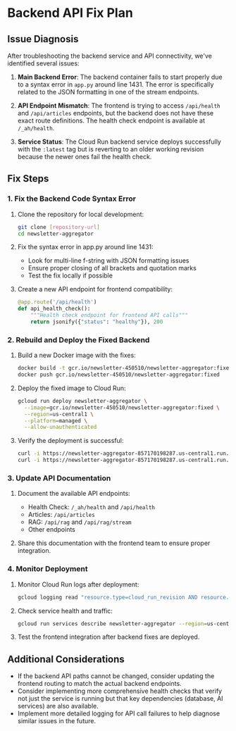 # Backend API Fix Plan

## Issue Diagnosis

After troubleshooting the backend service and API connectivity, we've identified several issues:

1. **Main Backend Error**: The backend container fails to start properly due to a syntax error in `app.py` around line 1431. The error is specifically related to the JSON formatting in one of the stream endpoints.

2. **API Endpoint Mismatch**: The frontend is trying to access `/api/health` and `/api/articles` endpoints, but the backend does not have these exact route definitions. The health check endpoint is available at `/_ah/health`.

3. **Service Status**: The Cloud Run backend service deploys successfully with the `:latest` tag but is reverting to an older working revision because the newer ones fail the health check.

## Fix Steps

### 1. Fix the Backend Code Syntax Error

1. Clone the repository for local development:
   ```bash
   git clone [repository-url]
   cd newsletter-aggregator
   ```

2. Fix the syntax error in app.py around line 1431:
   - Look for multi-line f-string with JSON formatting issues
   - Ensure proper closing of all brackets and quotation marks
   - Test the fix locally if possible

3. Create a new API endpoint for frontend compatibility:
   ```python
   @app.route('/api/health')
   def api_health_check():
       """Health check endpoint for frontend API calls"""
       return jsonify({"status": "healthy"}), 200
   ```

### 2. Rebuild and Deploy the Fixed Backend

1. Build a new Docker image with the fixes:
   ```bash
   docker build -t gcr.io/newsletter-450510/newsletter-aggregator:fixed .
   docker push gcr.io/newsletter-450510/newsletter-aggregator:fixed
   ```

2. Deploy the fixed image to Cloud Run:
   ```bash
   gcloud run deploy newsletter-aggregator \
     --image=gcr.io/newsletter-450510/newsletter-aggregator:fixed \
     --region=us-central1 \
     --platform=managed \
     --allow-unauthenticated
   ```

3. Verify the deployment is successful:
   ```bash
   curl -i https://newsletter-aggregator-857170198287.us-central1.run.app/_ah/health
   curl -i https://newsletter-aggregator-857170198287.us-central1.run.app/api/health
   ```

### 3. Update API Documentation

1. Document the available API endpoints:
   - Health Check: `/_ah/health` and `/api/health`
   - Articles: `/api/articles`
   - RAG: `/api/rag` and `/api/rag/stream`
   - Other endpoints

2. Share this documentation with the frontend team to ensure proper integration.

### 4. Monitor Deployment

1. Monitor Cloud Run logs after deployment:
   ```bash
   gcloud logging read "resource.type=cloud_run_revision AND resource.labels.service_name=newsletter-aggregator AND severity>=ERROR" --limit=10
   ```

2. Check service health and traffic:
   ```bash
   gcloud run services describe newsletter-aggregator --region=us-central1
   ```

3. Test the frontend integration after backend fixes are deployed.

## Additional Considerations

- If the backend API paths cannot be changed, consider updating the frontend routing to match the actual backend endpoints.
- Consider implementing more comprehensive health checks that verify not just the service is running but that key dependencies (database, AI services) are also available.
- Implement more detailed logging for API call failures to help diagnose similar issues in the future. 